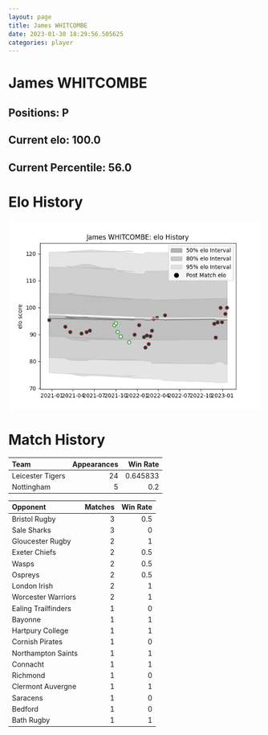 ```yaml
---  
layout: page  
title: James WHITCOMBE  
date: 2023-01-30 18:29:56.505625  
categories: player  
---
```

# James WHITCOMBE

## Positions: P

## Current elo: 100.0

## Current Percentile: 56.0

# Elo History


![elo history](history_JamesWHITCOMBE.png)
# Match History


| Team             |   Appearances |   Win Rate |
|:-----------------|--------------:|-----------:|
| Leicester Tigers |            24 |   0.645833 |
| Nottingham       |             5 |   0.2      |

| Opponent            |   Matches |   Win Rate |
|:--------------------|----------:|-----------:|
| Bristol Rugby       |         3 |        0.5 |
| Sale Sharks         |         3 |        0   |
| Gloucester Rugby    |         2 |        1   |
| Exeter Chiefs       |         2 |        0.5 |
| Wasps               |         2 |        0.5 |
| Ospreys             |         2 |        0.5 |
| London Irish        |         2 |        1   |
| Worcester Warriors  |         2 |        1   |
| Ealing Trailfinders |         1 |        0   |
| Bayonne             |         1 |        1   |
| Hartpury College    |         1 |        1   |
| Cornish Pirates     |         1 |        0   |
| Northampton Saints  |         1 |        1   |
| Connacht            |         1 |        1   |
| Richmond            |         1 |        0   |
| Clermont Auvergne   |         1 |        1   |
| Saracens            |         1 |        0   |
| Bedford             |         1 |        0   |
| Bath Rugby          |         1 |        1   |